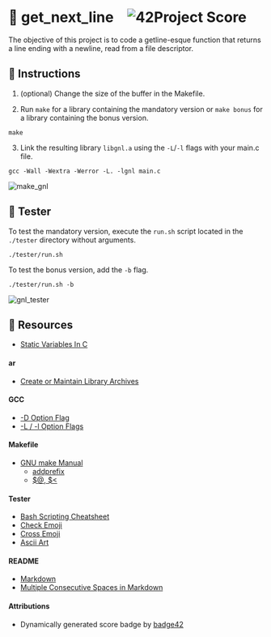 # :large_orange_diamond: get_next_line &ensp; ![42Project Score](https://badge42.herokuapp.com/api/project/floogman/get_next_line)

The objective of this project is to code a getline-esque function that returns a line ending with a newline, read from a file descriptor.

## :small_orange_diamond: Instructions

1. (optional) Change the size of the buffer in the Makefile.

2. Run `make` for a library containing the mandatory version or `make bonus` for a library containing the bonus version.
```
make
```

3. Link the resulting library `libgnl.a` using the `-L`/`-l` flags with your main.c file.

```
gcc -Wall -Wextra -Werror -L. -lgnl main.c
```

![make_gnl](https://user-images.githubusercontent.com/59726559/136507860-23c81964-1b20-4eef-aad2-6b431aca753c.gif)

## :small_orange_diamond: Tester

To test the mandatory version, execute the `run.sh` script located in the `./tester` directory without arguments.

```
./tester/run.sh
```

To test the bonus version, add the `-b` flag.

```
./tester/run.sh -b
```

![gnl_tester](https://user-images.githubusercontent.com/59726559/136508257-2915a179-ed55-4c08-9bd7-6c6a01cb5ffa.gif)

## :small_orange_diamond: Resources
- [Static Variables In C](https://www.geeksforgeeks.org/static-variables-in-c/)
#### ar
- [Create or Maintain Library Archives](https://www.ibm.com/docs/en/zos/2.4.0?topic=descriptions-ar-create-maintain-library-archives)
#### GCC
- [-D Option Flag](https://www.rapidtables.com/code/linux/gcc/gcc-d.html)
- [-L / -l Option Flags](https://www.rapidtables.com/code/linux/gcc/gcc-l.html)
#### Makefile
- [GNU make Manual](https://www.gnu.org/software/make/manual/make.html)
    - [addprefix](https://www.gnu.org/software/make/manual/make.html#File-Name-Functions)
    - [$@, $<](https://www.gnu.org/software/make/manual/html_node/Automatic-Variables.html#Automatic-Variables)
#### Tester
- [Bash Scripting Cheatsheet](https://devhints.io/bash)
- [Check Emoji](https://emojipedia.org/check-mark-button/)
- [Cross Emoji](https://emojipedia.org/cross-mark/)
- [Ascii Art](https://www.asciiart.eu/animals/other-land)
#### README
- [Markdown](https://docs.github.com/en/github/writing-on-github/getting-started-with-writing-and-formatting-on-github/basic-writing-and-formatting-syntax)
- [Multiple Consecutive Spaces in Markdown](https://steemit.com/markdown/@jamesanto/how-to-add-multiple-spaces-between-texts-in-markdown)
#### Attributions
- Dynamically generated score badge by [badge42](https://github.com/JaeSeoKim/badge42)
